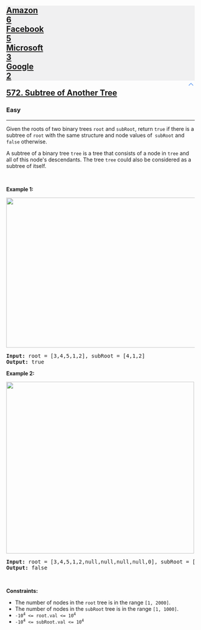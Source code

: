 <h2><a href="https://leetcode.com/problems/subtree-of-another-tree/"><div id="big-omega-company-tags"><div id="big-omega-topbar"><div class="companyTagsContainer" style="overflow-x: hidden; flex-wrap: wrap;"><div class="companyTagsContainer--tag" style="background-color: rgba(0, 10, 32, 0.05);"><div>Amazon</div><div class="companyTagsContainer--tagOccurence">6</div></div><div class="companyTagsContainer--tag" style="background-color: rgba(0, 10, 32, 0.05);"><div>Facebook</div><div class="companyTagsContainer--tagOccurence">5</div></div><div class="companyTagsContainer--tag" style="background-color: rgba(0, 10, 32, 0.05);"><div>Microsoft</div><div class="companyTagsContainer--tagOccurence">3</div></div><div class="companyTagsContainer--tag" style="background-color: rgba(0, 10, 32, 0.05);"><div>Google</div><div class="companyTagsContainer--tagOccurence">2</div></div></div><div class="companyTagsContainer--chevron"><div style="transform: rotate(180deg);"><svg version="1.1" id="icon" xmlns="http://www.w3.org/2000/svg" xmlns:xlink="http://www.w3.org/1999/xlink" x="0px" y="0px" viewBox="0 0 32 32" fill="#4087F1" xml:space="preserve" style="width: 20px;"><polygon points="16,22 6,12 7.4,10.6 16,19.2 24.6,10.6 26,12 "></polygon><rect id="_x3C_Transparent_Rectangle_x3E_" class="st0" fill="none" width="32" height="32"></rect></svg></div></div></div></div>572. Subtree of Another Tree</a></h2><h3>Easy</h3><hr><div><p>Given the roots of two binary trees <code>root</code> and <code>subRoot</code>, return <code>true</code> if there is a subtree of <code>root</code> with the same structure and node values of<code> subRoot</code> and <code>false</code> otherwise.</p>

<p>A subtree of a binary tree <code>tree</code> is a tree that consists of a node in <code>tree</code> and all of this node's descendants. The tree <code>tree</code> could also be considered as a subtree of itself.</p>

<p>&nbsp;</p>
<p><strong class="example">Example 1:</strong></p>
<img alt="" src="https://assets.leetcode.com/uploads/2021/04/28/subtree1-tree.jpg" style="width: 532px; height: 400px;">
<pre><strong>Input:</strong> root = [3,4,5,1,2], subRoot = [4,1,2]
<strong>Output:</strong> true
</pre>

<p><strong class="example">Example 2:</strong></p>
<img alt="" src="https://assets.leetcode.com/uploads/2021/04/28/subtree2-tree.jpg" style="width: 502px; height: 458px;">
<pre><strong>Input:</strong> root = [3,4,5,1,2,null,null,null,null,0], subRoot = [4,1,2]
<strong>Output:</strong> false
</pre>

<p>&nbsp;</p>
<p><strong>Constraints:</strong></p>

<ul>
	<li>The number of nodes in the <code>root</code> tree is in the range <code>[1, 2000]</code>.</li>
	<li>The number of nodes in the <code>subRoot</code> tree is in the range <code>[1, 1000]</code>.</li>
	<li><code>-10<sup>4</sup> &lt;= root.val &lt;= 10<sup>4</sup></code></li>
	<li><code>-10<sup>4</sup> &lt;= subRoot.val &lt;= 10<sup>4</sup></code></li>
</ul>
</div>